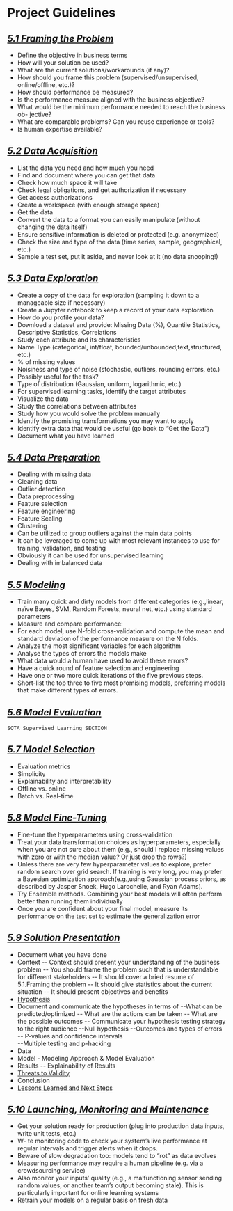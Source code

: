 # Project Guidelines

## _[5.1 Framing the Problem](https://github.com/McGill-MMA-EnterpriseAnalytics/Dazed-Confusion-Matrix/blob/master/Project_Framework/Framing_the_Problem.md)_
- Define the objective in business terms
- How will your solution be used?
- What are the current solutions/workarounds (if any)?
- How should you frame this problem (supervised/unsupervised, online/offline, etc.)?
- How should performance be measured?
- 	Is the performance measure aligned with the business objective? 
- 	What would be the minimum performance needed to reach the business ob- jective?
- 	What are comparable problems? Can you reuse experience or tools?
- 	Is human expertise available?
## _[5.2 Data Acquisition](https://github.com/McGill-MMA-EnterpriseAnalytics/Dazed-Confusion-Matrix/blob/master/Project_Framework/Data_Acquisition.md)_
- 	List the data you need and how much you need
- 	Find and document where you can get that data
- 	Check how much space it will take
- 	Check legal obligations, and get authorization if necessary
- 	Get access authorizations
- 	Create a workspace (with enough storage space)
- 	Get the data
- 	Convert the data to a format you can easily manipulate (without changing the data itself)
- 	Ensure sensitive information is deleted or protected (e.g. anonymized)
- 	Check the size and type of the data (time series, sample, geographical, etc.)
- 	Sample a test set, put it aside, and never look at it (no data snooping!)
## _[5.3 Data Exploration](https://github.com/McGill-MMA-EnterpriseAnalytics/Dazed-Confusion-Matrix/blob/master/Model_Development/Visualization.ipynb)_
- 	Create a copy of the data for exploration (sampling it down to a manageable size if necessary)
- 	Create a Jupyter notebook to keep a record of your data exploration
- How do you profile your data?
- Download a dataset and provide: Missing Data (%), Quantile Statistics, Descriptive Statistics, Correlations
- Study each attribute and its characteristics
- Name Type (categorical, int/float, bounded/unbounded,text,structured, etc.)
- % of missing values
- Noisiness and type of noise (stochastic, outliers, rounding errors, etc.)
- Possibly useful for the task?
- Type of distribution (Gaussian, uniform, logarithmic, etc.)
- For supervised learning tasks, identify the target attributes
- 	Visualize the data
- 	Study the correlations between attributes
- 	Study how you would solve the problem manually
- 	Identify the promising transformations you may want to apply
- 	Identify extra data that would be useful (go back to “Get the Data”)
- 	Document what you have learned
## _[5.4 Data Preparation](https://github.com/McGill-MMA-EnterpriseAnalytics/Dazed-Confusion-Matrix/tree/master/Cleaning)_
- 	Dealing with missing data
- 	Cleaning data
- 	Outlier detection
- 	Data preprocessing
- 	Feature selection
- 	Feature engineering
- 	Feature Scaling
- 	Clustering
- Can be utilized to group outliers against the main data points
- It can be leveraged to come up with most relevant instances to use for training, validation, and testing
- Obviously it can be used for unsupervised learning
- Dealing with imbalanced data
## _[5.5 Modeling](https://github.com/McGill-MMA-EnterpriseAnalytics/Dazed-Confusion-Matrix/tree/master/Model_Development)_
- 	Train many quick and dirty models from different categories (e.g.,linear, naïve Bayes, SVM, Random Forests, neural net, etc.) using standard parameters
- 	Measure and compare performance:
- For each model, use N-fold cross-validation and compute the mean and standard deviation of the performance measure on the N folds.
- 	Analyze the most significant variables for each algorithm
- 	Analyse the types of errors the models make
-  What data would a human have used to avoid these errors?
- 	Have a quick round of feature selection and engineering
- 	Have one or two more quick iterations of the five previous steps.
- 	Short-list the top three to five most promising models, preferring models that make different types of errors.

## _[5.6 Model Evaluation](https://github.com/McGill-MMA-EnterpriseAnalytics/Dazed-Confusion-Matrix/tree/master/Model_Development)_
	SOTA Supervised Learning SECTION

## _[5.7 Model Selection](https://github.com/McGill-MMA-EnterpriseAnalytics/Dazed-Confusion-Matrix/tree/master/Model_Development)_
- 	Evaluation metrics
- 	Simplicity
- 	Explainability and interpretability
- 	Offline vs. online
- 	Batch vs. Real-time
## _[5.8 Model Fine-Tuning](https://github.com/McGill-MMA-EnterpriseAnalytics/Dazed-Confusion-Matrix/tree/master/Model_Development)_
- 	Fine-tune the hyperparameters using cross-validation
- Treat your data transformation choices as hyperparameters, especially when you are not sure about them (e.g., should I replace missing values with zero or with the median value? Or just drop the rows?)
- Unless there are very few hyperparameter values to explore, prefer random search over grid search. If training is very long, you may prefer a Bayesian optimization approach(e.g.,using Gaussian process priors, as described by Jasper Snoek, Hugo Larochelle, and Ryan Adams).
- 	Try Ensemble methods. Combining your best models will often perform better than running them individually
- 	Once you are confident about your final model, measure its performance on the test set to estimate the generalization error
## _[5.9 Solution Presentation](https://github.com/McGill-MMA-EnterpriseAnalytics/Dazed-Confusion-Matrix/tree/master/ppt)_
- 	Document what you have done
- Context
--   Context should present your understanding of the business problem
--  You should frame the problem such that is understandable for different stakeholders
-- It should cover a bried resume of 5.1.Framing the problem
-- It should give statistics about the current situation
-- It should present objectives and benefits
- [Hypothesis](https://github.com/McGill-MMA-EnterpriseAnalytics/Dazed-Confusion-Matrix/blob/master/Project_Framework/Hypotheses.md)
- Document and communicate the hypotheses in terms of 
--What can be predicted/optimized
-- What are the actions can be taken
-- What are the possible outcomes
-- Communicate your hypothesis testing strategy to the right audience
--Null hypothesis
--Outcomes and types of errors
-- P-values and confidence intervals			
--Multiple testing and p-hacking
- Data
- Model	- Modeling Approach & Model Evaluation
- Results
-- 	Explainability of Results
- 	[Threats to Validity](https://github.com/McGill-MMA-EnterpriseAnalytics/Dazed-Confusion-Matrix/blob/master/Project_Framework/Threats_to_Validity.md)
- 	Conclusion
- 	[Lessons Learned and Next Steps](https://github.com/McGill-MMA-EnterpriseAnalytics/Dazed-Confusion-Matrix/blob/master/Project_Framework/Future_Work.md)
## _[5.10 Launching, Monitoring and Maintenance](https://github.com/McGill-MMA-EnterpriseAnalytics/Dazed-Confusion-Matrix/tree/master/ppt)_
- Get your solution ready for production (plug into production data inputs, write unit tests, etc.)
- W- te monitoring code to check your system’s live performance at regular intervals and trigger alerts when it drops.
- Beware of slow degradation too: models tend to “rot” as data evolves
- Measuring performance may require a human pipeline (e.g. via a crowdsourcing service)
- Also monitor your inputs’ quality (e.g., a malfunctioning sensor sending random values, or another team’s output becoming stale). This is particularly important for online learning systems
- Retrain your models on a regular basis on fresh data
